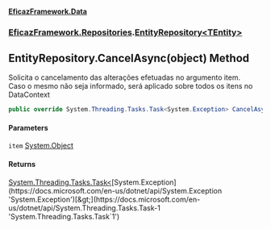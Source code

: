 #### [EficazFramework.Data](EficazFrameworkData.md 'EficazFramework Data')
### [EficazFramework.Repositories](EficazFrameworkData.md#EficazFramework.Repositories 'EficazFramework.Repositories').[EntityRepository&lt;TEntity&gt;](EficazFramework.Repositories/EntityRepository_TEntity_.md 'EficazFramework.Repositories.EntityRepository<TEntity>')

## EntityRepository<TEntity>.CancelAsync(object) Method

Solicita o cancelamento das alterações efetuadas no argumento item.  
Caso o mesmo não seja informado, será aplicado sobre todos os itens no DataContext

```csharp
public override System.Threading.Tasks.Task<System.Exception> CancelAsync(object item);
```
#### Parameters

<a name='EficazFramework.Repositories.EntityRepository_TEntity_.CancelAsync(object).item'></a>

`item` [System.Object](https://docs.microsoft.com/en-us/dotnet/api/System.Object 'System.Object')

#### Returns
[System.Threading.Tasks.Task&lt;](https://docs.microsoft.com/en-us/dotnet/api/System.Threading.Tasks.Task-1 'System.Threading.Tasks.Task`1')[System.Exception](https://docs.microsoft.com/en-us/dotnet/api/System.Exception 'System.Exception')[&gt;](https://docs.microsoft.com/en-us/dotnet/api/System.Threading.Tasks.Task-1 'System.Threading.Tasks.Task`1')